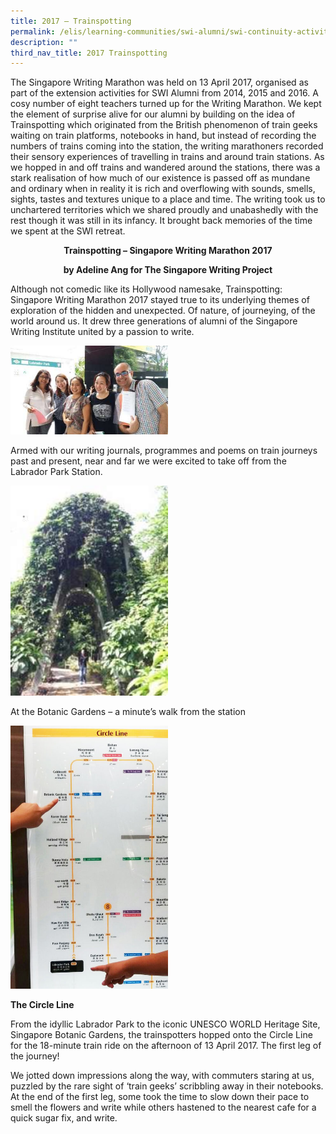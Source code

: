 ```yaml
---
title: 2017 – Trainspotting
permalink: /elis/learning-communities/swi-alumni/swi-continuity-activities/writing-marathon-trainspotting/
description: ""
third_nav_title: 2017 Trainspotting
---
```

The Singapore Writing Marathon was held on 13 April 2017, organised as part of the extension activities for SWI Alumni from 2014, 2015 and 2016. A cosy number of eight teachers turned up for the Writing Marathon. We kept the element of surprise alive for our alumni by building on the idea of Trainspotting which originated from the British phenomenon of train geeks waiting on train platforms, notebooks in hand, but instead of recording the numbers of trains coming into the station, the writing marathoners recorded their sensory experiences of travelling in trains and around train stations. As we hopped in and off trains and wandered around the stations, there was a stark realisation of how much of our existence is passed off as mundane and ordinary when in reality it is rich and overflowing with sounds, smells, sights, tastes and textures unique to a place and time. The writing took us to unchartered territories which we shared proudly and unabashedly with the rest though it was still in its infancy. It brought back memories of the time we spent at the SWI retreat.

<b><center>Trainspotting – Singapore Writing Marathon 2017</b></center>

<b><center>by Adeline Ang for The Singapore Writing Project</b></center>

Although not comedic like its Hollywood namesake, Trainspotting: Singapore Writing Marathon 2017 stayed true to its underlying themes of exploration of the hidden and unexpected. Of nature, of journeying, of the world around us. It drew three generations of alumni of the Singapore Writing Institute united by a passion to write.

<img src="/images/tn-groupphoto-jpg-mid.jpg" 
     style="width:50%">
		 
Armed with our writing journals, programmes and poems on train journeys past and present, near and far we were excited to take off from the Labrador Park Station.

<img src="/images/tn-botanic_garden-jpg-2.jpg" 
     style="width:50%">

At the Botanic Gardens – a minute’s walk from the station

<img src="/images/train_map_498.jpg" 
     style="width:50%">
		 
<b>The Circle Line</b> 
  
From the idyllic Labrador Park to the iconic UNESCO WORLD Heritage Site, Singapore Botanic Gardens, the trainspotters hopped onto the Circle Line for the 18-minute train ride on the afternoon of 13 April 2017. The first leg of the journey!   
  
  
  
We jotted down impressions along the way, with commuters staring at us, puzzled by the rare sight of ‘train geeks’ scribbling away in their notebooks. At the end of the first leg, some took the time to slow down their pace to smell the flowers and write while others hastened to the nearest cafe for a quick sugar fix, and write.